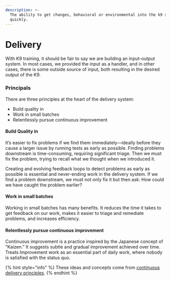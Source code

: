 ```yaml
---
description: >-
  The ability to get changes, behavioral or environmental into the k9 safely and
  quickly.
---
```


# Delivery

With K9 training, it should be fair to say we are building an input-output system. In most cases, we provided the input as a handler, and in other cases, there is some outside source of input, both resulting in the desired output of the K9.

### Principals

There are three principles at the heart of the delivery system:

* Build quality in
* Work in small batches
* Relentlessly pursue continuous improvement

#### Build Quality in

It’s easier to fix problems if we find them immediately—ideally before they cause a larger issue by running tests as early as possible.  Finding problems downstream is time-consuming, requiring significant triage. Then we must fix the problem, trying to recall what we thought when we introduced it.

Creating and evolving feedback loops to detect problems as early as possible is essential and never-ending work in the delivery system. If we find a problem downstream, we must not only fix it but then ask: How could we have caught the problem earlier?

#### Work in small batches

Working in small batches has many benefits. It reduces the time it takes to get feedback on our work, makes it easier to triage and remediate problems, and increases efficiency.

#### Relentlessly pursue continuous improvement

Continuous improvement is a practice inspired by the Japanese concept of “Kaizen.” It suggests subtle and gradual improvement achieved over time. Treats Improvement work as an essential part of daily work, where nobody is satisfied with the status quo.

{% hint style="info" %}
These ideas and concepts come from [continuous delivery principles](https://continuousdelivery.com/principles).
{% endhint %}



